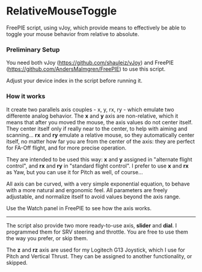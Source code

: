# RelativeMouseToggle
FreePIE script, using vJoy, which provide means to effectively be able to toggle your mouse behavior from relative to absolute.

### Preliminary Setup
You need both vJoy (https://github.com/shauleiz/vJoy) and FreePIE (https://github.com/AndersMalmgren/FreePIE) to use this script.

Adjust your device index in the script before running it. 

### How it works

It create two parallels axis couples - x, y, rx, ry - which emulate two differente analog behavior. The **x** and **y** axis are non-relative, which it means that after you moved the mouse, the axis values do not center itself. They center itself only if really near to the center, to help with aiming and scanning... **rx** and **ry** emulate a relative mouse, so they automatically center itself, no matter how far you are from the center of the axis: they are perfect for FA-Off flight, and for more precise operation.

They are intended to be used this way: **x** and **y** assigned in "alternate flight control", and **rx** and **ry** in "standard flight control". 
I prefer to use **x** and **rx** as Yaw, but you can use it for Pitch as well, of course...

All axis can be curved, with a very simple exponential equation, to behave with a more natural and ergonomic feel. 
All parameters are freely adjustable, and normalize itself to avoid values beyond the axis range.

Use the Watch panel in FreePIE to see how the axis works.

---

The script also provide two more ready-to-use axis, **slider** and **dial**. I programmed them for SRV steering and throttle. You are free to use them the way you prefer, or skip them.

The **z** and **rz** axis are used for my Logitech G13 Joystick, which I use for Pitch and Vertical Thrust. They can be assigned to another functionality, or skipped.
